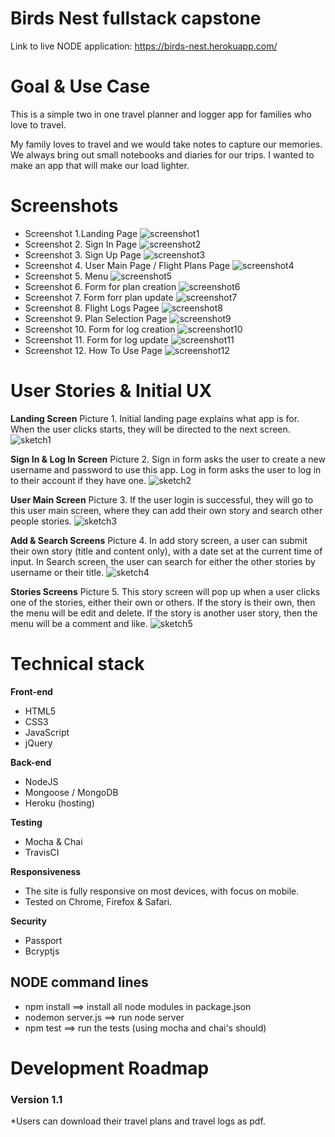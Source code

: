 # Birds Nest fullstack capstone

Link to live NODE application: https://birds-nest.herokuapp.com/

# Goal & Use Case

This is a simple two in one travel planner and logger app for families who love to travel.

My family loves to travel and we would take notes to capture our memories. We always bring out small notebooks and diaries for our trips. I wanted to make an app that will make our load lighter.

# Screenshots

- Screenshot 1.Landing Page
  ![screenshot1](https://github.com/PeterAndreas77/birds-nest-node-capstone/blob/master/github-pictures/landing-page.png)
- Screenshot 2. Sign In Page
  ![screenshot2](https://github.com/PeterAndreas77/birds-nest-node-capstone/blob/master/github-pictures/sign-in-page.png)
- Screenshot 3. Sign Up Page
  ![screenshot3](https://github.com/PeterAndreas77/birds-nest-node-capstone/blob/master/github-pictures/sign-up-page.png)
- Screenshot 4. User Main Page / Flight Plans Page
  ![screenshot4](https://github.com/PeterAndreas77/birds-nest-node-capstone/blob/master/github-pictures/user-main-page.png)
- Screenshot 5. Menu
  ![screenshot5](https://github.com/PeterAndreas77/birds-nest-node-capstone/blob/master/github-pictures/top-menu.png)
- Screenshot 6. Form for plan creation
  ![screenshot6](https://github.com/PeterAndreas77/birds-nest-node-capstone/blob/master/github-pictures/create-plan-form.png)
- Screenshot 7. Form forr plan update
  ![screenshot7](https://github.com/PeterAndreas77/birds-nest-node-capstone/blob/master/github-pictures/update-plan-form.png)
- Screenshot 8. Flight Logs Pagee
  ![screenshot8](https://github.com/PeterAndreas77/birds-nest-node-capstone/blob/master/github-pictures/flight-logs-page.png)
- Screenshot 9. Plan Selection Page
  ![screenshot9](https://github.com/PeterAndreas77/birds-nest-node-capstone/blob/master/github-pictures/plan-selection.png)
- Screenshot 10. Form for log creation
  ![screenshot10](https://github.com/PeterAndreas77/birds-nest-node-capstone/blob/master/github-pictures/create-log-form.png)
- Screenshot 11. Form for log update
  ![screenshot11](https://github.com/PeterAndreas77/birds-nest-node-capstone/blob/master/github-pictures/update-log-form.png)
- Screenshot 12. How To Use Page
  ![screenshot12](https://github.com/PeterAndreas77/birds-nest-node-capstone/blob/master/github-pictures/how-to-page.png)

# User Stories & Initial UX

**Landing Screen**
Picture 1. Initial landing page explains what app is for. When the user clicks starts, they will be directed to the next screen.
![sketch1](https://github.com/PeterAndreas77/birds-nest-node-capstone/blob/master/github-pictures/landing-view.jpg)

**Sign In & Log In Screen**
Picture 2. Sign in form asks the user to create a new username and password to use this app. Log in form asks the user to log in to their account if they have one.
![sketch2](https://github.com/PeterAndreas77/birds-nest-node-capstone/blob/master/github-pictures/signin-login-view.jpg)

**User Main Screen**
Picture 3. If the user login is successful, they will go to this user main screen, where they can add their own story and search other people stories.
![sketch3](https://github.com/PeterAndreas77/birds-nest-node-capstone/blob/master/github-pictures/user-main-view.jpg)

**Add & Search Screens**
Picture 4. In add story screen, a user can submit their own story (title and content only), with a date set at the current time of input.
In Search screen, the user can search for either the other stories by username or their title.
![sketch4](https://github.com/PeterAndreas77/birds-nest-node-capstone/blob/master/github-pictures/add-search-view.jpg)

**Stories Screens**
Picture 5. This story screen will pop up when a user clicks one of the stories, either their own or others.
If the story is their own, then the menu will be edit and delete.
If the story is another user story, then the menu will be a comment and like.
![sketch5](https://github.com/PeterAndreas77/birds-nest-node-capstone/blob/master/github-pictures/stories-view.jpg)

# Technical stack

**Front-end**

- HTML5
- CSS3
- JavaScript
- jQuery

**Back-end**

- NodeJS
- Mongoose / MongoDB
- Heroku (hosting)

**Testing**

- Mocha & Chai
- TravisCI

**Responsiveness**

- The site is fully responsive on most devices, with focus on mobile.
- Tested on Chrome, Firefox & Safari.

**Security**

- Passport
- Bcryptjs

## NODE command lines

- npm install ==> install all node modules in package.json
- nodemon server.js ==> run node server
- npm test ==> run the tests (using mocha and chai's should)

# Development Roadmap

### Version 1.1

\*Users can download their travel plans and travel logs as pdf.
